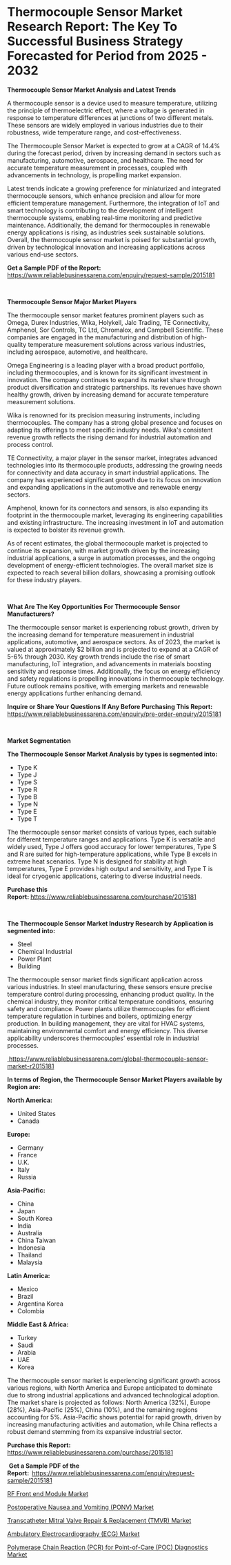 <p><h1>Thermocouple Sensor Market Research Report: The Key To Successful Business Strategy Forecasted for Period from 2025 - 2032</h1></p><p><strong>Thermocouple Sensor Market Analysis and Latest Trends</strong></p>
<p><p>A thermocouple sensor is a device used to measure temperature, utilizing the principle of thermoelectric effect, where a voltage is generated in response to temperature differences at junctions of two different metals. These sensors are widely employed in various industries due to their robustness, wide temperature range, and cost-effectiveness.</p><p>The Thermocouple Sensor Market is expected to grow at a CAGR of 14.4% during the forecast period, driven by increasing demand in sectors such as manufacturing, automotive, aerospace, and healthcare. The need for accurate temperature measurement in processes, coupled with advancements in technology, is propelling market expansion. </p><p>Latest trends indicate a growing preference for miniaturized and integrated thermocouple sensors, which enhance precision and allow for more efficient temperature management. Furthermore, the integration of IoT and smart technology is contributing to the development of intelligent thermocouple systems, enabling real-time monitoring and predictive maintenance. Additionally, the demand for thermocouples in renewable energy applications is rising, as industries seek sustainable solutions. Overall, the thermocouple sensor market is poised for substantial growth, driven by technological innovation and increasing applications across various end-use sectors.</p></p>
<p><strong>Get a Sample PDF of the Report:&nbsp;</strong> <a href="https://www.reliablebusinessarena.com/enquiry/request-sample/2015181?utm_campaign=2933&utm_medium=2&utm_source=Github&utm_content=ia&utm_term=06042025&utm_id=thermocouple-sensor">https://www.reliablebusinessarena.com/enquiry/request-sample/2015181</a></p>
<p>&nbsp;</p>
<p><strong>Thermocouple Sensor Major Market Players</strong></p>
<p><p>The thermocouple sensor market features prominent players such as Omega, Durex Industries, Wika, Holykell, Jalc Trading, TE Connectivity, Amphenol, Sor Controls, TC Ltd, Chromalox, and Campbell Scientific. These companies are engaged in the manufacturing and distribution of high-quality temperature measurement solutions across various industries, including aerospace, automotive, and healthcare.</p><p>Omega Engineering is a leading player with a broad product portfolio, including thermocouples, and is known for its significant investment in innovation. The company continues to expand its market share through product diversification and strategic partnerships. Its revenues have shown healthy growth, driven by increasing demand for accurate temperature measurement solutions.</p><p>Wika is renowned for its precision measuring instruments, including thermocouples. The company has a strong global presence and focuses on adapting its offerings to meet specific industry needs. Wika's consistent revenue growth reflects the rising demand for industrial automation and process control.</p><p>TE Connectivity, a major player in the sensor market, integrates advanced technologies into its thermocouple products, addressing the growing needs for connectivity and data accuracy in smart industrial applications. The company has experienced significant growth due to its focus on innovation and expanding applications in the automotive and renewable energy sectors.</p><p>Amphenol, known for its connectors and sensors, is also expanding its footprint in the thermocouple market, leveraging its engineering capabilities and existing infrastructure. The increasing investment in IoT and automation is expected to bolster its revenue growth.</p><p>As of recent estimates, the global thermocouple market is projected to continue its expansion, with market growth driven by the increasing industrial applications, a surge in automation processes, and the ongoing development of energy-efficient technologies. The overall market size is expected to reach several billion dollars, showcasing a promising outlook for these industry players.</p></p>
<p>&nbsp;</p>
<p><strong>What Are The Key Opportunities For Thermocouple Sensor Manufacturers?</strong></p>
<p><p>The thermocouple sensor market is experiencing robust growth, driven by the increasing demand for temperature measurement in industrial applications, automotive, and aerospace sectors. As of 2023, the market is valued at approximately $2 billion and is projected to expand at a CAGR of 5-6% through 2030. Key growth trends include the rise of smart manufacturing, IoT integration, and advancements in materials boosting sensitivity and response times. Additionally, the focus on energy efficiency and safety regulations is propelling innovations in thermocouple technology. Future outlook remains positive, with emerging markets and renewable energy applications further enhancing demand.</p></p>
<p><strong>Inquire or Share Your Questions If Any Before Purchasing This Report:</strong> <a href="https://www.reliablebusinessarena.com/enquiry/pre-order-enquiry/2015181?utm_campaign=2933&utm_medium=2&utm_source=Github&utm_content=ia&utm_term=06042025&utm_id=thermocouple-sensor">https://www.reliablebusinessarena.com/enquiry/pre-order-enquiry/2015181</a></p>
<p>&nbsp;</p>
<p><strong>Market Segmentation</strong></p>
<p><strong>The Thermocouple Sensor Market Analysis by types is segmented into:</strong></p>
<p><ul><li>Type K</li><li>Type J</li><li>Type S</li><li>Type R</li><li>Type B</li><li>Type N</li><li>Type E</li><li>Type T</li></ul></p>
<p><p>The thermocouple sensor market consists of various types, each suitable for different temperature ranges and applications. Type K is versatile and widely used, Type J offers good accuracy for lower temperatures, Type S and R are suited for high-temperature applications, while Type B excels in extreme heat scenarios. Type N is designed for stability at high temperatures, Type E provides high output and sensitivity, and Type T is ideal for cryogenic applications, catering to diverse industrial needs.</p></p>
<p><strong>Purchase this Report:&nbsp;</strong><a href="https://www.reliablebusinessarena.com/purchase/2015181?utm_campaign=2933&utm_medium=2&utm_source=Github&utm_content=ia&utm_term=06042025&utm_id=thermocouple-sensor">https://www.reliablebusinessarena.com/purchase/2015181</a></p>
<p>&nbsp;</p>
<p><strong>The Thermocouple Sensor Market Industry Research by Application is segmented into:</strong></p>
<p><ul><li>Steel</li><li>Chemical Industrial</li><li>Power Plant</li><li>Building</li></ul></p>
<p><p>The thermocouple sensor market finds significant application across various industries. In steel manufacturing, these sensors ensure precise temperature control during processing, enhancing product quality. In the chemical industry, they monitor critical temperature conditions, ensuring safety and compliance. Power plants utilize thermocouples for efficient temperature regulation in turbines and boilers, optimizing energy production. In building management, they are vital for HVAC systems, maintaining environmental comfort and energy efficiency. This diverse applicability underscores thermocouples’ essential role in industrial processes.</p></p>
<p><a href="https://www.reliablebusinessarena.com/global-thermocouple-sensor-market-r2015181?utm_campaign=2933&utm_medium=2&utm_source=Github&utm_content=ia&utm_term=06042025&utm_id=thermocouple-sensor">&nbsp;https://www.reliablebusinessarena.com/global-thermocouple-sensor-market-r2015181</a></p>
<p><strong>In terms of Region, the Thermocouple Sensor Market Players available by Region are:</strong></p>
<p>
    <p> <strong> North America: </strong>
        <ul>
            <li>United States</li>
            <li>Canada</li>
        </ul>
        </p> 
    <p> <strong> Europe: </strong>
        <ul>
            <li>Germany</li>
            <li>France</li>
            <li>U.K.</li>
            <li>Italy</li>
            <li>Russia</li>
        </ul>
        </p> 
    <p> <strong> Asia-Pacific: </strong>
        <ul>
            <li>China</li>
            <li>Japan</li>
            <li>South Korea</li>
            <li>India</li>
            <li>Australia</li>
            <li>China Taiwan</li>
            <li>Indonesia</li>
            <li>Thailand</li>
            <li>Malaysia</li>
        </ul>
        </p> 
    <p> <strong> Latin America: </strong>
        <ul>
            <li>Mexico</li>
            <li>Brazil</li>
            <li>Argentina Korea</li>
            <li>Colombia</li>
        </ul>
        </p> 
    <p> <strong> Middle East & Africa: </strong>
        <ul>
            <li>Turkey</li>
            <li>Saudi</li>
            <li>Arabia</li>
            <li>UAE</li>
            <li>Korea</li>
        </ul>
    </p>
    </p>
<p><p>The thermocouple sensor market is experiencing significant growth across various regions, with North America and Europe anticipated to dominate due to strong industrial applications and advanced technological adoption. The market share is projected as follows: North America (32%), Europe (28%), Asia-Pacific (25%), China (10%), and the remaining regions accounting for 5%. Asia-Pacific shows potential for rapid growth, driven by increasing manufacturing activities and automation, while China reflects a robust demand stemming from its expansive industrial sector.</p></p>
<p><strong>Purchase this Report: </strong><a href="https://www.reliablebusinessarena.com/purchase/2015181?utm_campaign=2933&utm_medium=2&utm_source=Github&utm_content=ia&utm_term=06042025&utm_id=thermocouple-sensor">https://www.reliablebusinessarena.com/purchase/2015181</a></p>
<p>&nbsp;<strong>Get a Sample PDF of the Report:&nbsp;&nbsp;</strong><a href="https://www.reliablebusinessarena.com/enquiry/request-sample/2015181?utm_campaign=2933&utm_medium=2&utm_source=Github&utm_content=ia&utm_term=06042025&utm_id=thermocouple-sensor">https://www.reliablebusinessarena.com/enquiry/request-sample/2015181</a></p>
<p><strong></strong></p>
<p><p><a href="https://github.com/guinoopandam/Market-Research-Report-List-1/blob/main/rf-front-end-module-market.md?utm_campaign=2933&utm_medium=2&utm_source=Github&utm_content=ia&utm_term=06042025&utm_id=thermocouple-sensor">RF Front end Module Market</a></p><p><a href="https://www.linkedin.com/pulse/in-depth-postoperative-nausea-vomiting-ponv-market-analysis-vgdkc?utm_campaign=2933&utm_medium=2&utm_source=Github&utm_content=ia&utm_term=06042025&utm_id=thermocouple-sensor">Postoperative Nausea and Vomiting (PONV) Market</a></p><p><a href="https://www.linkedin.com/pulse/study-forecastingthe-globaltranscatheter-mitral-valve-repair-liu1c?utm_campaign=2933&utm_medium=2&utm_source=Github&utm_content=ia&utm_term=06042025&utm_id=thermocouple-sensor">Transcatheter Mitral Valve Repair & Replacement (TMVR) Market</a></p><p><a href="https://www.linkedin.com/pulse/ambulatory-electrocardiography-ecg-market-size-foreign-opportunities-bhpwf?utm_campaign=2933&utm_medium=2&utm_source=Github&utm_content=ia&utm_term=06042025&utm_id=thermocouple-sensor">Ambulatory Electrocardiography (ECG) Market</a></p><p><a href="https://www.linkedin.com/pulse/insightful-polymerase-chain-reaction-pcr-point-of-care-poc-i1pif?utm_campaign=2933&utm_medium=2&utm_source=Github&utm_content=ia&utm_term=06042025&utm_id=thermocouple-sensor">Polymerase Chain Reaction (PCR) for Point-of-Care (POC) Diagnostics Market</a></p></p>